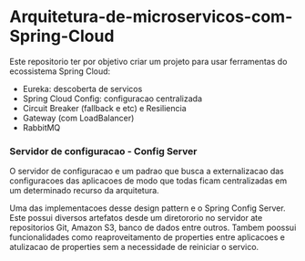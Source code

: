 # Arquitetura-de-microservicos-com-Spring-Cloud

<p>Este repositorio ter por objetivo criar um projeto para usar ferramentas do ecossistema Spring Cloud:
<ul>
  <li>Eureka: descoberta de servicos</li>
  <li>Spring Cloud Config: configuracao centralizada</li>
  <li>Circuit Breaker (fallback e etc) e Resiliencia</li>
  <li>Gateway (com LoadBalancer)</li>
  <li>RabbitMQ</li>
  
</ul>

</p>
<h3>Servidor de configuracao - Config Server</h3>
<p>O servidor de configuracao e um padrao que busca a externalizacao das configuracoes das aplicacoes de modo que todas
ficam centralizadas em um determinado recurso da arquitetura.</p>
<p>Uma das implementacoes desse design pattern e o Spring Config Server. Este possui diversos artefatos desde um diretororio no servidor ate repositorios Git, Amazon S3, banco de dados entre outros. Tambem poossui funcionalidades como reaproveitamento de properties entre aplicacoes e atulizacao de properties sem a necessidade de reiniciar o servico.</p>
